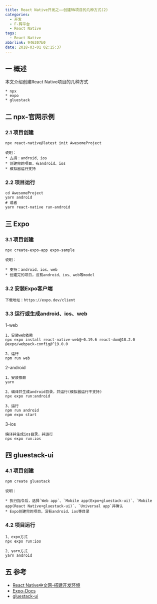 ```yaml
---
title: React Native开发之——创建RN项目的几种方式(2)
categories:
  - 开发
  - F-跨平台
  - React Native
tags:
  - React Native
abbrlink: 946307b0
date: 2018-03-01 02:15:37
---
```

## 一 概述

本文介绍创建React Native项目的几种方式

```
* npx
* expo
* gluestack
```

<!--more-->

## 二  npx-官网示例 

### 2.1 项目创建

```
npx react-native@latest init AwesomeProject

说明：
* 支持：android、ios
* 创建完的项目，有android、ios
* 模拟器运行支持
```
### 2.2 项目运行

```
cd AwesomeProject
yarn android
# 或者
yarn react-native run-android
```

## 三 Expo

### 3.1 项目创建

```
npx create-expo-app expo-sample

说明：

* 支持：android、ios、web
* 创建完的项目，没有android、ios、web等model
```

### 3.2 安装Expo客户端

```
下载地址：https://expo.dev/client
```

### 3.3 运行或生成android、ios、web

1-web

```
1、安装web依赖
npx expo install react-native-web@~0.19.6 react-dom@18.2.0 @expo/webpack-config@^19.0.0

2、运行
npm run web
```

2-android

```
1、安装依赖
yarn

2、编译并生成android目录，并运行(模拟器运行不支持)
npx expo run:android

3、运行
npm run android
npm expo start
```
3-ios

```
编译并生成ios目录，并运行
npx expo run:ios
```

## 四 gluestack-ui

### 4.1 项目创建

```
npm create gluestack

说明：

* 执行指令后，选择`Web app`、`Mobile app(Expo+gluestack-ui)`、`Mobile app(React Native+gluestack-ui)`、`Universal app`并确认
* Expo创建完的项目，没有android、ios等目录
```

### 4.2 项目运行

```
1、expo方式
npx expo run:ios

2、yarn方式
yarn android
```

## 五 参考

* [React Native中文网-搭建开发环境](https://reactnative.cn/docs/environment-setup)
* [Expo-Docs](https://docs.expo.dev/guides/local-app-development/)
* [gluestack-ui](https://gluestack.io/ui/docs/guides/install-expo)